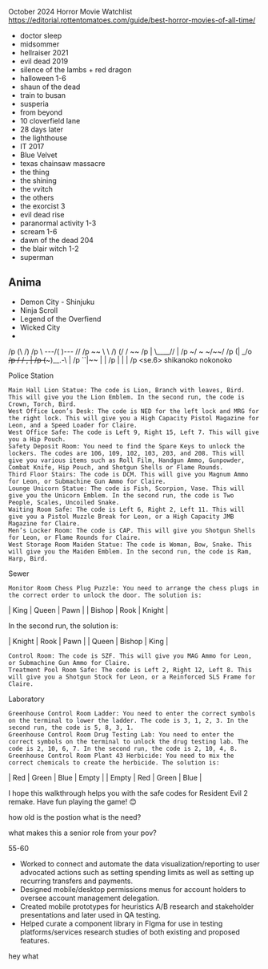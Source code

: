 October  2024 Horror Movie Watchlist
https://editorial.rottentomatoes.com/guide/best-horror-movies-of-all-time/

- doctor sleep
- midsommer
- hellraiser 2021
- evil dead 2019
- silence of the lambs + red dragon
- halloween 1-6
- shaun of the dead
- train to busan
- susperia
- from beyond
- 10 cloverfield lane
- 28 days later
- the lighthouse
- IT 2017
- Blue Velvet
- texas chainsaw massacre
- the thing
- the shining
- the vvitch
- the others
- the exorcist 3
- evil dead rise
- paranormal activity 1-3
- scream 1-6
- dawn of the dead 204
- the blair witch 1-2
- superman 

## Anima

- Demon City - Shinjuku
- Ninja Scroll 
- Legend of the Overfiend
- Wicked City
- 


/p              (\                                     /)
/p                \\ ---/(                )\--- //
/p                   ~~ \ \ /)      (\/ / ~~
/p                           | \\____// |
/p                          \~/ ~    ~\/~~/
/p                           (|       _/o  ~~\
/p                            /     /        ,    |
/p                           (~~~)__.-\     |
/p                            ``|~~       |    |
/p                                |           |    |
/p  <se.6> shikanoko nokonoko 

Police Station

    Main Hall Lion Statue: The code is Lion, Branch with leaves, Bird. This will give you the Lion Emblem. In the second run, the code is Crown, Torch, Bird.
    West Office Leon’s Desk: The code is NED for the left lock and MRG for the right lock. This will give you a High Capacity Pistol Magazine for Leon, and a Speed Loader for Claire.
    West Office Safe: The code is Left 9, Right 15, Left 7. This will give you a Hip Pouch.
    Safety Deposit Room: You need to find the Spare Keys to unlock the lockers. The codes are 106, 109, 102, 103, 203, and 208. This will give you various items such as Roll Film, Handgun Ammo, Gunpowder, Combat Knife, Hip Pouch, and Shotgun Shells or Flame Rounds.
    Third Floor Stairs: The code is DCM. This will give you Magnum Ammo for Leon, or Submachine Gun Ammo for Claire.
    Lounge Unicorn Statue: The code is Fish, Scorpion, Vase. This will give you the Unicorn Emblem. In the second run, the code is Two People, Scales, Uncoiled Snake.
    Waiting Room Safe: The code is Left 6, Right 2, Left 11. This will give you a Pistol Muzzle Break for Leon, or a High Capacity JMB Magazine for Claire.
    Men’s Locker Room: The code is CAP. This will give you Shotgun Shells for Leon, or Flame Rounds for Claire.
    West Storage Room Maiden Statue: The code is Woman, Bow, Snake. This will give you the Maiden Emblem. In the second run, the code is Ram, Harp, Bird.

Sewer

    Monitor Room Chess Plug Puzzle: You need to arrange the chess plugs in the correct order to unlock the door. The solution is:

| King | Queen | Pawn | | Bishop | Rook | Knight |

In the second run, the solution is:

| Knight | Rook | Pawn | | Queen | Bishop | King |

    Control Room: The code is SZF. This will give you MAG Ammo for Leon, or Submachine Gun Ammo for Claire.
    Treatment Pool Room Safe: The code is Left 2, Right 12, Left 8. This will give you a Shotgun Stock for Leon, or a Reinforced SLS Frame for Claire.

Laboratory

    Greenhouse Control Room Ladder: You need to enter the correct symbols on the terminal to lower the ladder. The code is 3, 1, 2, 3. In the second run, the code is 5, 8, 3, 1.
    Greenhouse Control Room Drug Testing Lab: You need to enter the correct symbols on the terminal to unlock the drug testing lab. The code is 2, 10, 6, 7. In the second run, the code is 2, 10, 4, 8.
    Greenhouse Control Room Plant 43 Herbicide: You need to mix the correct chemicals to create the herbicide. The solution is:

| Red | Green | Blue | Empty | | Empty | Red | Green | Blue |

I hope this walkthrough helps you with the safe codes for Resident Evil 2 remake. Have fun playing the game! 😊


how old is the postion what is the need?

what makes this a senior role from your pov?

55-60

- Worked to connect and automate the data visualization/reporting to user advocated actions such as setting spending limits as well as setting up recurring transfers and payments.
- Designed mobile/desktop permissions menus for account holders to oversee account management delegation.
- Created mobile prototypes for heuristics A/B research and stakeholder presentations and later used in QA testing.
- Helped curate a component library in FIgma for use in testing platforms/services research studies of both existing and proposed features.

hey what 